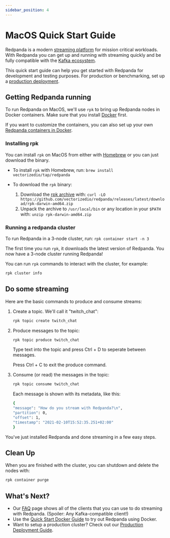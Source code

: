 ```yaml
---
sidebar_position: 4
---
```


# MacOS Quick Start Guide

Redpanda is a modern [streaming platform](/blog/intelligent-data-api/) for mission critical workloads.
With Redpanda you can get up and running with streaming quickly
and be fully compatible with the [Kafka ecosystem](https://cwiki.apache.org/confluence/display/KAFKA/Ecosystem).

This quick start guide can help you get started with Redpanda for development and testing purposes.
For production or benchmarking, set up a [production deployment](/docs/deploy-self-hosted/production-deployment).

## Getting Redpanda running

To run Redpanda on MacOS, we'll use `rpk` to bring up Redpanda nodes in Docker containers.
Make sure that you install [Docker](https://docs.docker.com/docker-for-mac/install/) first.

If you want to customize the containers, you can also set up your own [Redpanda containers in Docker](/docs/getting-started/quick-start-docker).

### Installing rpk

You can install `rpk` on MacOS from either with [Homebrew](https://brew.sh/) or you can just download the binary.

- To install `rpk` with Homebrew, run: `brew install vectorizedio/tap/redpanda`
- To download the `rpk` binary:

    1. Download the [rpk archive](https://github.com/vectorizedio/redpanda/releases/latest/download/rpk-darwin-amd64.zip) with: `curl -LO https://github.com/vectorizedio/redpanda/releases/latest/download/rpk-darwin-amd64.zip`
    1. Unpack the archive to `/usr/local/bin` or any location in your `$PATH` with: `unzip rpk-darwin-amd64.zip`

### Running a redpanda cluster

To run Redpanda in a 3-node cluster, run: `rpk container start -n 3`

The first time you run `rpk`, it downloads the latest version of Redpanda.
You now have a 3-node cluster running Redpanda!

You can run `rpk` commands to interact with the cluster, for example:

```bash
rpk cluster info
```

## Do some streaming

Here are the basic commands to produce and consume streams:

1. Create a topic. We'll call it "twitch_chat":

    ```bash
    rpk topic create twitch_chat
    ```

1. Produce messages to the topic:

    ```bash
    rpk topic produce twitch_chat
    ```

    Type text into the topic and press Ctrl + D to seperate between messages.

    Press Ctrl + C to exit the produce command.

1. Consume (or read) the messages in the topic:

    ```bash
    rpk topic consume twitch_chat
    ```
    
    Each message is shown with its metadata, like this:
    
    ```bash
    {
    "message": "How do you stream with Redpanda?\n",
    "partition": 0,
    "offset": 1,
    "timestamp": "2021-02-10T15:52:35.251+02:00"
    }
    ```

You've just installed Redpanda and done streaming in a few easy steps.

## Clean Up

When you are finished with the cluster, you can shutdown and delete the nodes with:

```bash
rpk container purge
```

## What's Next?

- Our [FAQ](/docs/faq) page shows all of the clients that you can use to do streaming with Redpanda.
    (Spoiler: Any Kafka-compatible client!)
- Use the [Quick Start Docker Guide](/docs/getting-started/quick-start-docker) to try out Redpanda using Docker.
- Want to setup a production cluster? Check out our [Production Deployment Guide](/docs/deploy-self-hosted/production-deployment).
